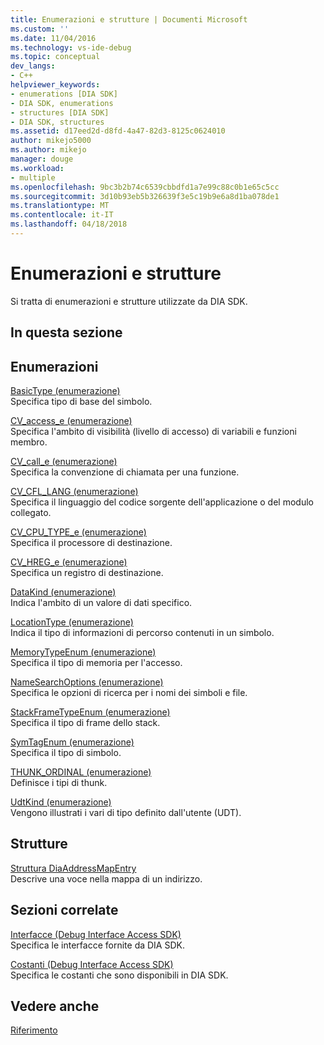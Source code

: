 ```yaml
---
title: Enumerazioni e strutture | Documenti Microsoft
ms.custom: ''
ms.date: 11/04/2016
ms.technology: vs-ide-debug
ms.topic: conceptual
dev_langs:
- C++
helpviewer_keywords:
- enumerations [DIA SDK]
- DIA SDK, enumerations
- structures [DIA SDK]
- DIA SDK, structures
ms.assetid: d17eed2d-d8fd-4a47-82d3-8125c0624010
author: mikejo5000
ms.author: mikejo
manager: douge
ms.workload:
- multiple
ms.openlocfilehash: 9bc3b2b74c6539cbbdfd1a7e99c88c0b1e65c5cc
ms.sourcegitcommit: 3d10b93eb5b326639f3e5c19b9e6a8d1ba078de1
ms.translationtype: MT
ms.contentlocale: it-IT
ms.lasthandoff: 04/18/2018
---
```

# <a name="enumerations-and-structures"></a>Enumerazioni e strutture
Si tratta di enumerazioni e strutture utilizzate da DIA SDK.  
  
## <a name="in-this-section"></a>In questa sezione  
  
## <a name="enumerations"></a>Enumerazioni  
 [BasicType (enumerazione)](../../debugger/debug-interface-access/basictype.md)  
 Specifica tipo di base del simbolo.  
  
 [CV_access_e (enumerazione)](../../debugger/debug-interface-access/cv-access-e.md)  
 Specifica l'ambito di visibilità (livello di accesso) di variabili e funzioni membro.  
  
 [CV_call_e (enumerazione)](../../debugger/debug-interface-access/cv-call-e.md)  
 Specifica la convenzione di chiamata per una funzione.  
  
 [CV_CFL_LANG (enumerazione)](../../debugger/debug-interface-access/cv-cfl-lang.md)  
 Specifica il linguaggio del codice sorgente dell'applicazione o del modulo collegato.  
  
 [CV_CPU_TYPE_e (enumerazione)](../../debugger/debug-interface-access/cv-cpu-type-e.md)  
 Specifica il processore di destinazione.  
  
 [CV_HREG_e (enumerazione)](../../debugger/debug-interface-access/cv-hreg-e.md)  
 Specifica un registro di destinazione.  
  
 [DataKind (enumerazione)](../../debugger/debug-interface-access/datakind.md)  
 Indica l'ambito di un valore di dati specifico.  
  
 [LocationType (enumerazione)](../../debugger/debug-interface-access/locationtype.md)  
 Indica il tipo di informazioni di percorso contenuti in un simbolo.  
  
 [MemoryTypeEnum (enumerazione)](../../debugger/debug-interface-access/memorytypeenum.md)  
 Specifica il tipo di memoria per l'accesso.  
  
 [NameSearchOptions (enumerazione)](../../debugger/debug-interface-access/namesearchoptions.md)  
 Specifica le opzioni di ricerca per i nomi dei simboli e file.  
  
 [StackFrameTypeEnum (enumerazione)](../../debugger/debug-interface-access/stackframetypeenum.md)  
 Specifica il tipo di frame dello stack.  
  
 [SymTagEnum (enumerazione)](../../debugger/debug-interface-access/symtagenum.md)  
 Specifica il tipo di simbolo.  
  
 [THUNK_ORDINAL (enumerazione)](../../debugger/debug-interface-access/thunk-ordinal.md)  
 Definisce i tipi di thunk.  
  
 [UdtKind (enumerazione)](../../debugger/debug-interface-access/udtkind.md)  
 Vengono illustrati i vari di tipo definito dall'utente (UDT).  
  
## <a name="structures"></a>Strutture  
 [Struttura DiaAddressMapEntry](../../debugger/debug-interface-access/diaaddressmapentry.md)  
 Descrive una voce nella mappa di un indirizzo.  
  
## <a name="related-sections"></a>Sezioni correlate  
 [Interfacce (Debug Interface Access SDK)](../../debugger/debug-interface-access/interfaces-debug-interface-access-sdk.md)  
 Specifica le interfacce fornite da DIA SDK.  
  
 [Costanti (Debug Interface Access SDK)](../../debugger/debug-interface-access/constants-debug-interface-access-sdk.md)  
 Specifica le costanti che sono disponibili in DIA SDK.  
  
## <a name="see-also"></a>Vedere anche  
 [Riferimento](../../debugger/debug-interface-access/debug-interface-access-sdk-reference.md)